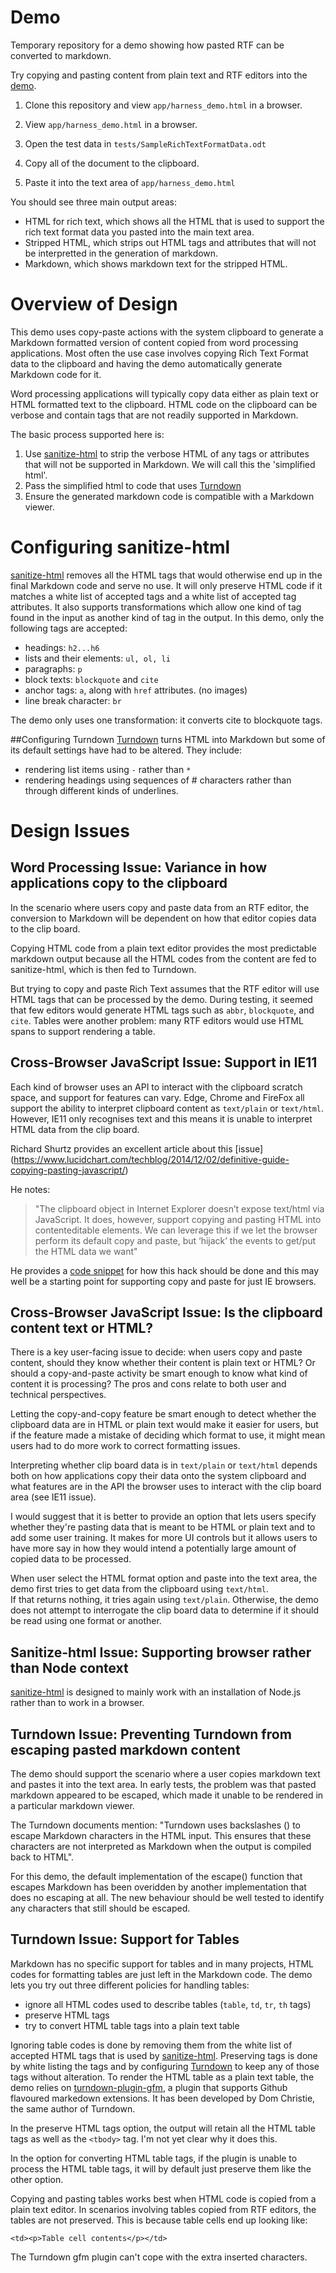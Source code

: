 # Demo
Temporary repository for a demo showing how pasted RTF can be converted to
markdown.

Try copying and pasting content from plain text and RTF editors into
the [demo](https://kgarwood.github.io/html_to_markdown_demo/app/harness_demo.html).

1. Clone this repository and view `app/harness_demo.html` in a browser.

2. View `app/harness_demo.html` in a browser.

3. Open the test data in `tests/SampleRichTextFormatData.odt`

4. Copy all of the document to the clipboard.

5. Paste it into the text area of `app/harness_demo.html`

You should see three main output areas:
 - HTML for rich text, which shows all the HTML that is used to support
   the rich text format data you pasted into the main text area.
 - Stripped HTML, which strips out HTML tags and attributes that will not
   be interpretted in the generation of markdown.
 - Markdown, which shows markdown text for the stripped HTML.

# Overview of Design
This demo uses copy-paste actions with the system clipboard to generate a
Markdown formatted version of content copied from word processing
applications. Most often the use case involves copying Rich Text Format data
to the clipboard and having the demo automatically generate Markdown code for
it.

Word processing applications will typically copy data either as plain text or
HTML formatted text to the clipboard.  HTML code on the clipboard can be
verbose and contain tags that are not readily supported in Markdown.

The basic process supported here is:
1. Use [sanitize-html](https://www.npmjs.com/package/sanitize-html) to strip
the verbose HTML of any tags or attributes that will not be supported in
Markdown.  We will call this the 'simplified html'.
2. Pass the simplified html to code that uses [Turndown](https://github.com/domchristie/turndown)
3. Ensure the generated markdown code is compatible with a Markdown viewer.

# Configuring sanitize-html
[sanitize-html](https://www.npmjs.com/package/sanitize-html) removes all the HTML tags
that would otherwise end up in the final Markdown code and serve no use. It will only
preserve HTML code if it matches a white list of accepted tags and a white list of
accepted tag attributes. It also supports transformations which allow one kind of tag
found in the input as another kind of tag in the output. In this demo, only the following
tags are accepted:
* headings: `h2...h6`
* lists and their elements: `ul, ol, li`
* paragraphs: `p`
* block texts: `blockquote` and `cite`
* anchor tags: `a`, along with `href` attributes. (no images)
* line break character: `br`

The demo only uses one transformation: it converts cite to blockquote tags.

##Configuring Turndown
[Turndown](https://github.com/domchristie/turndown) turns HTML into Markdown but some
of its default settings have had to be altered. They include:
* rendering list items using `-` rather than `*`
* rendering headings using sequences of # characters rather than through different kinds of
underlines.

# Design Issues

## Word Processing Issue: Variance in how applications copy to the clipboard
In the scenario where users copy and paste data from an RTF editor, the
conversion to Markdown will be dependent on how that editor copies data to
the clip board.  

Copying HTML code from a plain text editor provides the most predictable
markdown output because all the HTML codes from the content are fed to
sanitize-html, which is then fed to Turndown.  

But trying to copy and paste Rich Text assumes that the RTF editor will
use HTML tags that can be processed by the demo.  During testing, it seemed
that few editors would generate HTML tags such as `abbr`, `blockquote`,
and `cite`.  Tables were another problem: many RTF editors would use HTML
spans to support rendering a table.

## Cross-Browser JavaScript Issue: Support in IE11
Each kind of browser uses an API to interact with the clipboard scratch space,
and support for features can vary. Edge, Chrome and FireFox all support the
ability to interpret clipboard content as `text/plain` or `text/html`.
However, IE11 only recognises text and this means it is unable to interpret
HTML data from the clip board.

Richard Shurtz provides an excellent article about this [issue]
(https://www.lucidchart.com/techblog/2014/12/02/definitive-guide-copying-pasting-javascript/)

He notes:
>"The clipboard object in Internet Explorer doesn’t expose text/html via
JavaScript. It does, however, support copying and pasting HTML into
contenteditable elements. We can leverage this if we let the browser perform
its default copy and paste, but ‘hijack’ the events to get/put the HTML data
we want"

He provides a [code snippet](https://jsfiddle.net/vtjnr6ea/) for how this hack
should be done and this may well be a starting point for supporting copy and
paste for just IE browsers.

## Cross-Browser JavaScript Issue: Is the clipboard content text or HTML?
There is a key user-facing issue to decide: when users copy and paste content,
should they know whether their content is plain text or HTML? Or should a
copy-and-paste activity be smart enough to know what kind of content it is
processing?  The pros and cons relate to both user and technical perspectives.

Letting the copy-and-copy feature be smart enough to detect whether the
clipboard data are in HTML or plain text would make it easier for users, but
if the feature made a mistake of deciding which format to use, it might mean
users had to do more work to correct formatting issues.

Interpreting whether clip board data is in `text/plain` or `text/html` depends
both on how applications copy their data onto the system clipboard and what
features are in the API the browser uses to interact with the clip board
area (see IE11 issue).

I would suggest that it is better to provide an option that lets users
specify whether they're pasting data that is meant to be HTML or plain text
and to add some user training.  It makes for more UI controls but it allows
users to have more say in how they would intend a potentially large amount of
copied data to be processed.

When user select the HTML format option and paste into the text area, the demo
first tries to get data from the clipboard using `text/html`.  
If that returns nothing, it tries again using `text/plain`. Otherwise,
the demo does not attempt to interrogate the clip board data to determine if
it should be read using one format or another.

## Sanitize-html Issue: Supporting browser rather than Node context
[sanitize-html](https://www.npmjs.com/package/sanitize-html) is designed to
mainly work with an installation of Node.js rather than to work in a browser.

## Turndown Issue: Preventing Turndown from escaping pasted markdown content
The demo should support the scenario where a user copies markdown text and pastes it into the
text area.  In early tests, the problem was that pasted markdown appeared to be escaped, which
made it unable to be rendered in a particular markdown viewer.

The Turndown documents mention: "Turndown uses backslashes (\) to escape Markdown characters
in the HTML input. This ensures that these characters are not interpreted as Markdown when
the output is compiled back to HTML".  

For this demo, the default implementation of the escape() function that escapes Markdown
has been overidden by another implementation that does no escaping at all.  The new
behaviour should be well tested to identify any characters that still should be escaped.

## Turndown Issue: Support for Tables
Markdown has no specific support for tables and in many projects, HTML codes
for formatting tables are just left in the Markdown code. The demo lets you try
out three different policies for handling tables:
* ignore all HTML codes used to describe tables (`table`, `td`, `tr`, `th` tags)
* preserve HTML tags
* try to convert HTML table tags into a plain text table

Ignoring table codes is done by removing them from the white list of
accepted HTML tags that is used by
[sanitize-html](https://www.npmjs.com/package/sanitize-html).  Preserving tags
is done by white listing the tags and by configuring [Turndown](https://github.com/domchristie/turndown)
to keep any of those tags without alteration.  To render the HTML table as a
plain text table, the demo relies on [turndown-plugin-gfm](https://github.com/domchristie/turndown-plugin-gfm), a plugin
that supports Github flavoured markedown extensions. It has been developed by
Dom Christie, the same author of Turndown.  

In the preserve HTML tags option, the output will retain all the HTML table
tags as well as the `<tbody>` tag.  I'm not yet clear why it does this.

In the option for converting HTML table tags, if the plugin is unable to process
the HTML table tags, it will by default just preserve them like the other option.

Copying and pasting tables works best when HTML code is copied from a plain
text editor.  In scenarios involving tables copied from RTF editors, the
tables are not preserved. This is because table cells end up looking like:

```
<td><p>Table cell contents</p></td>
```
The Turndown gfm plugin can't cope with the extra inserted characters.
